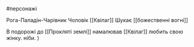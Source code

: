 #персонажі 

Рога-Паладін-Чарівник
Чоловік [[Квілаг]] 
Шукає [[божественні вогні]]

В подорожі до [[Прокляті землі]] намалював [[Квілаг]]
любить свою жінку. ніби. )